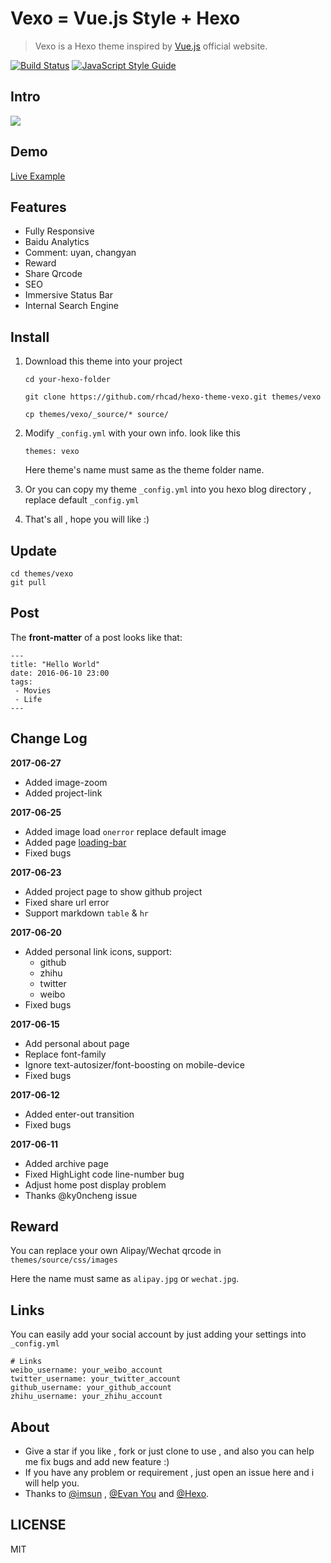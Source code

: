 # Vexo = Vue.js Style + Hexo 

> Vexo is a Hexo theme inspired by [Vue.js](https://cn.vuejs.org) official website.

[![Build Status](https://travis-ci.org/rhcad/hexo-theme-vexo.svg?branch=master)](https://travis-ci.org/rhcad/hexo-theme-vexo)
[![JavaScript Style Guide](https://img.shields.io/badge/code_style-standard-brightgreen.svg)](https://standardjs.com)


## Intro

![](http://file.muyutech.com/vexo.png)

## Demo

[Live Example](https://rhcad.github.io/)

## Features

* Fully Responsive
* Baidu Analytics
* Comment: uyan, changyan
* Reward
* Share Qrcode
* SEO
* Immersive Status Bar
* Internal Search Engine

## Install

1. Download this theme into your project

   ```
   cd your-hexo-folder

   git clone https://github.com/rhcad/hexo-theme-vexo.git themes/vexo

   cp themes/vexo/_source/* source/
   ```

2. Modify `_config.yml` with your own info. look like this

   ```
   themes: vexo
   ```

   Here theme's name must same as the theme folder name.

3. Or you can copy my theme `_config.yml` into you hexo blog directory , replace default `_config.yml`

4. That's all , hope you will like :)

## Update

```
cd themes/vexo
git pull
```

## Post

The **front-matter** of a post looks like that:

```
---
title: "Hello World"
date: 2016-06-10 23:00
tags:
 - Movies
 - Life
---
```

## Change Log  
**2017-06-27** 
* Added image-zoom
* Added project-link

**2017-06-25**
* Added image load `onerror` replace default image
* Added page [loading-bar](https://github.com/rstacruz/nprogress)
* Fixed bugs

**2017-06-23** 
* Added project page to show github project
* Fixed share url error
* Support markdown `table` & `hr`

**2017-06-20**  
* Added personal link icons, support: 
  * github 
  * zhihu 
  * twitter 
  * weibo
* Fixed bugs

**2017-06-15**  
* Add personal about page
* Replace font-family
* Ignore text-autosizer/font-boosting on mobile-device
* Fixed bugs

**2017-06-12**  
* Added enter-out transition
* Fixed bugs

**2017-06-11**
* Added archive page
* Fixed HighLight code line-number bug
* Adjust home post display problem
* Thanks @ky0ncheng issue

## Reward

You can replace your own Alipay/Wechat qrcode in `themes/source/css/images` 

Here the name must same as `alipay.jpg` or `wechat.jpg`.

## Links

You can easily add your social account by just adding your settings into `_config.yml`
```
# Links
weibo_username: your_weibo_account
twitter_username: your_twitter_account
github_username: your_github_account
zhihu_username: your_zhihu_account
```

## About

- Give a star if you like , fork or just clone to use , and also you can help me fix bugs and add new feature :)
- If you have any problem or requirement , just open an issue here and i will help you.
- Thanks to [@imsun](https://github.com/imsun) , [@Evan You](https://github.com/yyx990803) and [@Hexo](https://hexo.io).

## LICENSE
MIT